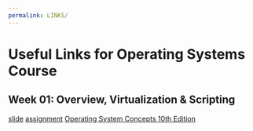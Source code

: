 ```yaml
---
permalink: LINKS/
---
```


# Useful Links for Operating Systems Course
## Week 01: Overview, Virtualization & Scripting
[slide](https://docos.vlsm.org/Slides/os01.pdf)
[assignment](https://demos.vlsm.org/)
[Operating System Concepts 10th Edition](https://os.ecci.ucr.ac.cr/slides/Abraham-Silberschatz-Operating-System-Concepts-10th-2018.pdf)


